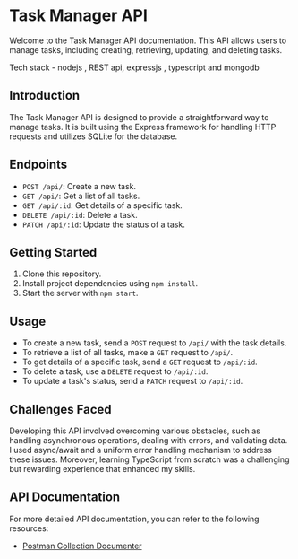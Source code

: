 # Task Manager API

Welcome to the Task Manager API documentation. This API allows users to manage tasks, including creating, retrieving, updating, and deleting tasks.

Tech stack - nodejs , REST api, expressjs , typescript and mongodb 


## Introduction

The Task Manager API is designed to provide a straightforward way to manage tasks. It is built using the Express framework for handling HTTP requests and utilizes SQLite for the database.

## Endpoints

- `POST /api/`: Create a new task.
- `GET /api/`: Get a list of all tasks.
- `GET /api/:id`: Get details of a specific task.
- `DELETE /api/:id`: Delete a task.
- `PATCH /api/:id`: Update the status of a task.

## Getting Started

1. Clone this repository.
2. Install project dependencies using `npm install`.
3. Start the server with `npm start`.

## Usage

- To create a new task, send a `POST` request to `/api/` with the task details.
- To retrieve a list of all tasks, make a `GET` request to `/api/`.
- To get details of a specific task, send a `GET` request to `/api/:id`.
- To delete a task, use a `DELETE` request to `/api/:id`.
- To update a task's status, send a `PATCH` request to `/api/:id`.

## Challenges Faced

Developing this API involved overcoming various obstacles, such as handling asynchronous operations, dealing with errors, and validating data. I used async/await and a uniform error handling mechanism to address these issues. Moreover, learning TypeScript from scratch was a challenging but rewarding experience that enhanced my skills.


## API Documentation

For more detailed API documentation, you can refer to the following resources:

- [Postman Collection Documenter](https://documenter.getpostman.com/view/28167515/2s9Y5ctfx2)